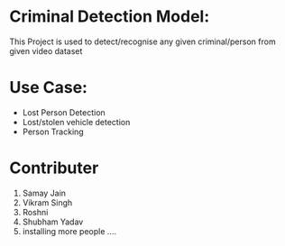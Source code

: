 # Criminal Detection Model:

This Project is used to detect/recognise any given criminal/person from given video dataset

# Use Case:

* Lost Person Detection
* Lost/stolen vehicle detection
* Person Tracking

# Contributer

1. Samay Jain
2. Vikram Singh
3. Roshni
4. Shubham Yadav
5. installing more people ....
